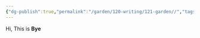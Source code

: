 ```yaml
---
{"dg-publish":true,"permalink":"/garden/120-writing/121-garden//","tags":["gardenEntry"]}
---
```


Hi, This is **Bye**

